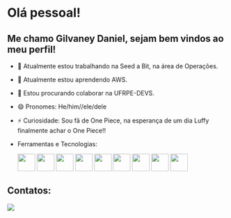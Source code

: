 # Olá pessoal!
## Me chamo Gilvaney Daniel, sejam bem vindos ao meu perfil!

- 🔭 Atualmente estou trabalhando na Seed a Bit, na área de Operações.
- 🌱 Atualmente estou aprendendo AWS.
- 👯 Estou procurando colaborar na UFRPE-DEVS.
- 😄 Pronomes: He/him//ele/dele
- ⚡ Curiosidade: Sou fã de One Piece, na esperança de um dia Luffy finalmente achar o One Piece!!

- Ferramentas e Tecnologias:

  <img src="https://cdn.jsdelivr.net/gh/devicons/devicon/icons/c/c-original.svg" width="40" height="40"/>
  <img src="https://cdn.jsdelivr.net/gh/devicons/devicon/icons/figma/figma-plain.svg" width="40" height="40"/>
  <img src="https://cdn.jsdelivr.net/gh/devicons/devicon/icons/flask/flask-original-wordmark.svg" width="40" height="40"/>
  <img src="https://cdn.jsdelivr.net/gh/devicons/devicon/icons/git/git-original.svg" width="40" height="40"/>
  <img src="https://cdn.jsdelivr.net/gh/devicons/devicon/icons/github/github-original.svg" width="40" height="40"/>
  <img src="https://cdn.jsdelivr.net/gh/devicons/devicon/icons/java/java-original.svg" width="40" height="40"/>
  <img src="https://cdn.jsdelivr.net/gh/devicons/devicon/icons/vscode/vscode-original.svg" width="40" height="40"/>
  <img src="https://cdn.jsdelivr.net/gh/devicons/devicon/icons/canva/canva-original.svg" width="40" height="40"/>
  <img src="https://cdn.jsdelivr.net/gh/devicons/devicon/icons/python/python-original.svg" width="40" height="40"/>

## Contatos:
<div>
<a href="https://www.linkedin.com/in//in/gilvaney-leandro/" target="_blank"><img loading="lazy" src="https://img.shields.io/badge/-LinkedIn-%230077B5?style=for-the-badge&logo=linkedin&logoColor=white" target="_blank"></a>
</div>  


          
          
          
          
          
          
          
          


